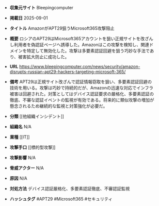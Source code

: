 - **収集元サイト**
Bleepingcomputer

- **掲載日**
2025-09-01

- **タイトル**
AmazonがAPT29狙うMicrosoft365攻撃阻止

- **概要**
ロシアのAPT29はMicrosoft365アカウントを狙い正規サイトを改ざんし利用者を偽認証ページへ誘導した。Amazonはこの攻撃を検知し、関連ドメインを特定して無効化した。攻撃は多要素認証回避を狙う巧妙な手法であり、被害拡大防止に成功した。

- **URL**
https://www.bleepingcomputer.com/news/security/amazon-disrupts-russian-apt29-hackers-targeting-microsoft-365/

- **備考**
APT29は正規サイト改ざんで認証情報窃取を狙い、多要素認証回避の技術を用いる。攻撃は巧妙で持続的だが、Amazonの迅速な対応でインフラ被害は回避された。対策としてはデバイス認証要求の厳格化、多要素認証の徹底、不審な認証イベントの監視が有効である。将来的に類似攻撃の増加が懸念されるため継続的な監視と対策強化が必要だ。

- **分類**
[[他組織インシデント]]

- **組織名**
N/A

- **業種**
[[IT]]

- **攻撃手口**
[[標的型攻撃]]

- **攻撃影響**
N/A

- **脅威アクター**
N/A

- **原因**
N/A

- **対処方法**
デバイス認証厳格化、多要素認証徹底、不審認証監視

- **ハッシュタグ**
#APT29 #Microsoft365 #セキュリティ
